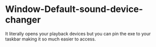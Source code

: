 # Window-Default-sound-device-changer
It literally opens your playback devices but you can pin the exe to your taskbar making it so much easier to access.
